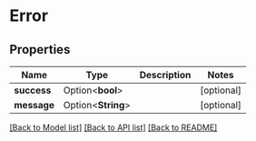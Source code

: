 # Error

## Properties

Name | Type | Description | Notes
------------ | ------------- | ------------- | -------------
**success** | Option<**bool**> |  | [optional]
**message** | Option<**String**> |  | [optional]

[[Back to Model list]](../README.md#documentation-for-models) [[Back to API list]](../README.md#documentation-for-api-endpoints) [[Back to README]](../README.md)


